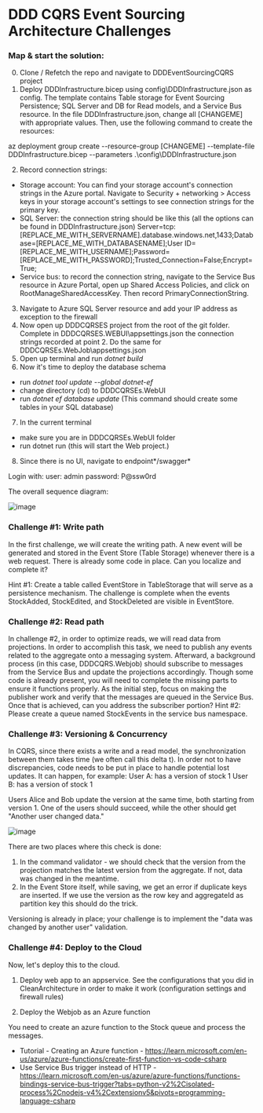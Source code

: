 # DDD CQRS Event Sourcing Architecture Challenges

### Map & start the solution:
0. Clone / Refetch the repo and navigate to DDDEventSourcingCQRS project
1. Deploy DDDInfrastructure.bicep using config\DDDInfrastructure.json as config. The template contains Table storage for Event Sourcing Persistence; SQL  Server and DB for Read models, and a Service Bus resource.
In the file DDDInfrastructure.json, change all [CHANGEME] with appropriate values. Then, use the following command to create the resources:

az deployment group create --resource-group  [CHANGEME] --template-file DDDInfrastructure.bicep --parameters .\config\DDDInfrastructure.json

2. Record connection strings:
- Storage account: You can find your storage account's connection strings in the Azure portal. Navigate to Security + networking > Access keys in your storage account's settings to see connection strings for  the primary key.
- SQL Server: the connection string should be like this (all the options can be found in DDDInfrastructure.json)
Server=tcp:[REPLACE_ME_WITH_SERVERNAME].database.windows.net,1433;Database=[REPLACE_ME_WITH_DATABASENAME];User ID=[REPLACE_ME_WITH_USERNAME];Password=[REPLACE_ME_WITH_PASSWORD];Trusted_Connection=False;Encrypt=True;
- Service bus: to record the connection string, navigate to the Service Bus resource in Azure Portal, open up Shared Access Policies, and click on RootManageSharedAccessKey. Then record PrimaryConnectionString.

3. Navigate to Azure SQL Server resource and add your IP address as exception to the firewall
4. Now open up DDDCQRSES project from the root of the git folder. Complete in DDDCQRSES.WEBUI\appsettings.json the connection strings recorded at point 2. Do the same for DDDCQRSEs.WebJob\appsettings.json
5. Open up terminal and run *dotnet build*
6. Now it's time to deploy the database schema
- run *dotnet tool update --global dotnet-ef*
- change directory (cd) to DDDCQRSEs.WebUI
- run *dotnet ef database update*
(This command should create some tables in your SQL database)
7. In the current terminal
- make sure you are in DDDCQRSEs.WebUI folder
- run dotnet run
(this will start the Web project.)
8. Since there is no UI, navigate to endpoint*/swagger*

Login with:
user: admin
password: P@ssw0rd

The overall sequence diagram:

![image](https://github.com/coroveiandrei/trainingsoftarchforcloud/assets/37452422/f502d235-16cf-48af-8917-fc170f909227)

### Challenge #1: Write path
In the first challenge, we will create the writing path. A new event will be generated and stored in the Event Store (Table Storage) whenever there is a web request.
There is  already some code in place.  Can you localize and complete it?

Hint #1: Create a table called EventStore in TableStorage that will serve as a persistence mechanism.
The challenge is complete when the events StockAdded, StockEdited, and StockDeleted are visible in EventStore.

### Challenge #2: Read path
In challenge #2, in order to optimize reads, we will read data from projections. 
In order to accomplish this task, we need to publish any events related to the aggregate onto a messaging system. Afterward, a background process (in this case, DDDCQRS.Webjob) should subscribe to messages from the Service Bus and update the projections accordingly. Though some code is already present, you will need to complete the missing parts to ensure it functions properly. As the initial step, focus on making the publisher work and verify that the messages are queued in the Service Bus. Once that is achieved, can you address the subscriber portion?
Hint #2: Please create a queue named StockEvents in the service bus namespace.

### Challenge #3: Versioning & Concurrency
In CQRS, since there exists a write and a read model, the synchronization between them takes time (we often call this delta t). In order not to have discrepancies, code needs to be put in place to handle potential lost updates. 
It can happen, for example:
User A: has a version of stock 1 
User B: has a version of stock 1

Users Alice and Bob update the version at the same time, both starting from version 1.
One of the users should succeed, while the other should get "Another user changed data."

![image](https://github.com/coroveiandrei/trainingsoftarchforcloud/assets/37452422/4f353a94-3213-4237-b8f1-854eba9da467)

There are two places where this check is done:
1. In the command validator - we should check that the version from the projection matches the latest version from the aggregate. If not, data was changed in the meantime.
2. In the Event Store itself, while saving, we get an error if duplicate keys are inserted. If we use the version as the row key and aggregateId as partition key this should do the trick.

Versioning is already in place; your challenge is to implement the "data was changed by another user" validation.

### Challenge #4: Deploy to the Cloud
Now, let's deploy this to the cloud.
1. Deploy web app to an appservice. 
See the configurations that you did in CleanArchitecture in order to make it work (configuration settings and firewall rules)

2. Deploy the Webjob as an Azure function

You need to create an azure function to the Stock queue and process the messages.
- Tutorial - Creating an Azure function - https://learn.microsoft.com/en-us/azure/azure-functions/create-first-function-vs-code-csharp
- Use Service Bus trigger instead of HTTP - https://learn.microsoft.com/en-us/azure/azure-functions/functions-bindings-service-bus-trigger?tabs=python-v2%2Cisolated-process%2Cnodejs-v4%2Cextensionv5&pivots=programming-language-csharp







